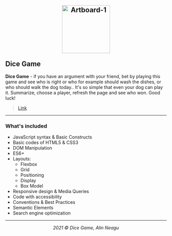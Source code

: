 ## <p align="center"><a href="https://alexandrurudoi.github.io/Dice-Game/"><img src="https://i.ibb.co/zSnxJKZ/favicon.png" alt="Artboard-1" width="150px" border="0"></a></p>Dice Game

**Dice Game** - if you have an argument with your friend, bet by playing this game and see who is right or who for example should wash the dishes, or who should walk the dog today.. It's so simple that even your dog can play it. Summarize, choose a player, refresh the page and see who won. Good luck!

> <p><a href="https://alexandrurudoi.github.io/Dice-Game/">Link</a></p>

---

### What's included

+ JavaScript syntax & Basic Constructs
+ Basic codes of HTML5 & CSS3
+ DOM Manipulation
+ ES6+
+ Layouts:
  * Flexbox
  * Grid
  * Positioning
  * Display
  * Box Model
+ Responsive design & Media Queries
+ Code with accessibility
+ Conventions & Best Practices
+ Semantic Elements
+ Search engine optimization

---

<p align="center"><em>2021 &copy; Dice Game, Alin Neagu</em></p>
